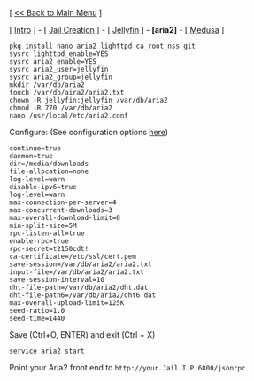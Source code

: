 [ [<< Back to Main Menu](https://github.com/seth586/guides/blob/master/README.md) ]

[ [Intro](README.md) ] - [ [Jail Creation](1_jail.md) ] - [ [Jellyfin](2_jellyfin.md) ] - **[aria2]** - [ [Medusa](4_medusa.md) ]

```
pkg install nano aria2 lighttpd ca_root_nss git
sysrc lighttpd_enable=YES
sysrc aria2_enable=YES
sysrc aria2_user=jellyfin
sysrc aria2_group=jellyfin
mkdir /var/db/aria2
touch /var/db/aira2/aria2.txt
chown -R jellyfin:jellyfin /var/db/aria2
chmod -R 770 /var/db/aria2
nano /usr/local/etc/aria2.conf
```
Configure: (See configuration options [here](https://aria2.github.io/manual/en/html/aria2c.html#aria2-conf))
```
continue=true
daemon=true
dir=/media/downloads
file-allocation=none
log-level=warn
disable-ipv6=true
log-level=warn
max-connection-per-server=4
max-concurrent-downloads=3
max-overall-download-limit=0
min-split-size=5M
rpc-listen-all=true
enable-rpc=true
rpc-secret=t2150cdt!
ca-certificate=/etc/ssl/cert.pem
save-session=/var/db/aria2/aria2.txt
input-file=/var/db/aria2/aria2.txt
save-session-interval=10
dht-file-path=/var/db/aria2/dht.dat
dht-file-path6=/var/db/aria2/dht6.dat
max-overall-upload-limit=125K
seed-ratio=1.0
seed-time=1440
```
Save (Ctrl+O, ENTER) and exit (Ctrl + X)
```
service aria2 start
```
Point your Aria2 front end to  `http://your.Jail.I.P:6800/jsonrpc`
